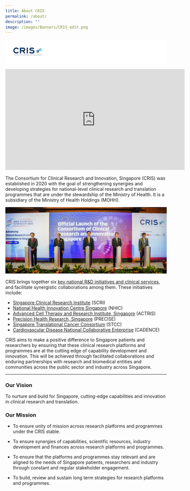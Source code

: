 ```yaml
---
title: About CRIS
permalink: /about/
description: ""
image: /images/Banners/CRIS_edit.png
---
```

![](/images/Logos/BU%20Banners_CRIS.png)

<iframe width="560" height="315" src="https://www.youtube.com/embed/RAHUd9Tner8" title="YouTube video player" frameborder="0" allow="accelerometer; autoplay; clipboard-write; encrypted-media; gyroscope; picture-in-picture; web-share" allowfullscreen></iframe>

The Consortium for Clinical Research and Innovation, Singapore (CRIS) was established in 2020 with the goal of strengthening synergies and developing strategies for national-level clinical research and translation programmes that are under the stewardship of the Ministry of Health. It is a subsidiary of the Ministry of Health Holdings (MOHH).

![](/images/Resources_Media/2022/220406_CRIS%20symposium/CRIS01.jpg)

CRIS brings together six [key national R&D initiatives and clinical services](/news-and-events/media-releases/220406-CRIS-launch/), and facilitate synergistic collaborations among them. These initiatives include:

*   [Singapore Clinical Research Institute](/our-programmes/scri/) (SCRI)
*   [National Health Innovation Centre Singapore](/our-programmes/nhic/) (NHIC)
*   [Advanced Cell Therapy and Research Institute, Singapore](/our-programmes/actris/) (ACTRIS)
*   [Precision Health Research, Singapore](/our-programmes/precise/) (PRECISE)
*   [Singapore Translational Cancer Consortium](/our-programmes/stcc/) (STCC)
*  [Cardiovascular Disease National Collaborative Enterprise](/our-programmes/cadence/) (CADENCE)
    
CRIS aims to make a positive difference to Singapore patients and researchers by ensuring that these clinical research platforms and programmes are at the cutting edge of capability development and innovation. This will be achieved through facilitated collaborations and enduring partnerships with research and biomedical entities and communities across the public sector and industry across Singapore.

---
### **Our Vision**
To nurture and build for Singapore, cutting-edge capabilities and innovation in clinical research and translation.

### **Our Mission**
* To ensure unity of mission across research platforms and programmes under the CRIS stable.
 
* To ensure synergies of capabilities, scientific resources, industry development and finances across research platforms and programmes.

* To ensure that the platforms and programmes stay relevant and are aligned to the needs of Singapore patients, researchers and industry through constant and regular stakeholder engagement.

* To build, review and sustain long term strategies for research platforms and programmes.